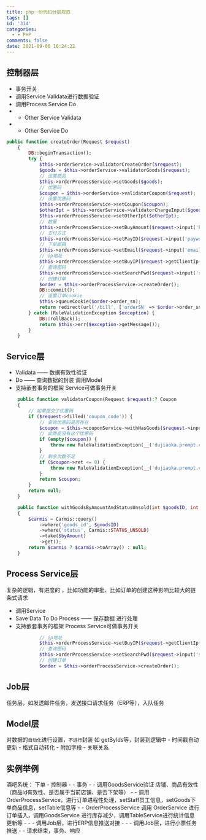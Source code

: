 ```yaml
---
title: php一份代码分层规范
tags: []
id: '314'
categories:
  - - PHP
comments: false
date: 2021-09-06 16:24:22
---
```


## 控制器层

*   事务开关
*   调用Service Validata进行数据验证
*   调用Process Service Do
*   *   Other Service Validata
*   *   Other Service Do

```php
public function createOrder(Request $request)
    {
        DB::beginTransaction();
        try {
            $this->orderService->validatorCreateOrder($request);
            $goods = $this->orderService->validatorGoods($request);
            // 设置商品
            $this->orderProcessService->setGoods($goods);
            // 优惠码
            $coupon = $this->orderService->validatorCoupon($request);
            // 设置优惠码
            $this->orderProcessService->setCoupon($coupon);
            $otherIpt = $this->orderService->validatorChargeInput($goods, $request);
            $this->orderProcessService->setOtherIpt($otherIpt);
            // 数量
            $this->orderProcessService->setBuyAmount($request->input('by_amount'));
            // 支付方式
            $this->orderProcessService->setPayID($request->input('payway'));
            // 下单邮箱
            $this->orderProcessService->setEmail($request->input('email'));
            // ip地址
            $this->orderProcessService->setBuyIP($request->getClientIp());
            // 查询密码
            $this->orderProcessService->setSearchPwd($request->input('search_pwd', ''));
            // 创建订单
            $order = $this->orderProcessService->createOrder();
            DB::commit();
            // 设置订单cookie
            $this->queueCookie($order->order_sn);
            return redirect(url('/bill', ['orderSN' => $order->order_sn]));
        } catch (RuleValidationException $exception) {
            DB::rollBack();
            return $this->err($exception->getMessage());
        }
    }
```

## Service层

*   Validata —— 数据有效性验证
*   Do —— 查询数据的封装 调用Model
*   支持嵌套事务的框架 Service可做事务开关

```php
    public function validatorCoupon(Request $request):? Coupon
    {
        // 如果提交了优惠码
        if ($request->filled('coupon_code')) {
            // 查询优惠码是否存在
            $coupon = $this->couponService->withHasGoods($request->input('coupon_code'), $request->input('gid'));
            // 此商品没有这个优惠码
            if (empty($coupon)) {
                throw new RuleValidationException(__('dujiaoka.prompt.coupon_does_not_exist'));
            }
            // 剩余次数不足
            if ($coupon->ret <= 0) {
                throw new RuleValidationException(__('dujiaoka.prompt.coupon_lack_of_available_opportunities'));
            }
            return $coupon;
        }
        return null;
    }
```

```php
    public function withGoodsByAmountAndStatusUnsold(int $goodsID, int $byAmount)
    {
        $carmis = Carmis::query()
            ->where('goods_id', $goodsID)
            ->where('status', Carmis::STATUS_UNSOLD)
            ->take($byAmount)
            ->get();
        return $carmis ? $carmis->toArray() : null;
    }
```

## Process Service层

复杂的逻辑，有进度的 ，比如功能的审批、比如订单的创建这种影响比较大的链条式请求

*   调用Service
*   Save Data To Do Process —— 保存数据 进行处理
*   支持嵌套事务的框架 Process Service可做事务开关

```php
            // ip地址
            $this->orderProcessService->setBuyIP($request->getClientIp());
            // 查询密码
            $this->orderProcessService->setSearchPwd($request->input('search_pwd', ''));
            // 创建订单
            $order = $this->orderProcessService->createOrder();
```

## Job层

任务层，如发送邮件任务，发送接口请求任务（ERP等），入队任务

## Model层

对数据的`自动化`进行设置，`不进行`封装 如 getByIds等，封装到逻辑中 - 时间戳自动更新 - 格式自动转化 - 附加字段 - 关联关系

## 实例举例

酒吧系统： 下单 - 控制器 - - 事务 - - 调用GoodsService验证 店铺、商品有效性（商品id有效性、是否属于当前店铺、是否下架等） - - 调用OrderProcessService，进行订单进程性处理，setStaff员工信息，setGoods下单商品信息，setTable信息等 - - OrderProcessService 调用 OrderService 进行订单插入，调用GoodsService 进行库存减少，调用TableService进行统计信息更新等 - - - 调用Job层，进行ERP信息推送对接 - - - 调用Job层，进行小票任务推送 - - 请求结束，事务、响应